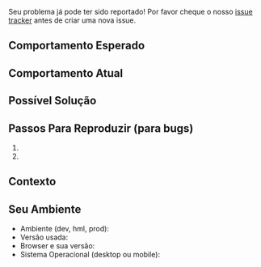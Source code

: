 Seu problema já pode ter sido reportado!
Por favor cheque o nosso [issue tracker](../) antes de criar uma nova issue.

## Comportamento Esperado
<!--- Se estiver descrevendo um bug, nos diga o que deveria acontecer -->
<!--- Se estiver nos dando uma sugestão de mudança/feature, nos diga como ela funcionaria -->

## Comportamento Atual
<!--- Se estiver descrevendo um bug, nos diga o que acontece ao invés do esperado -->
<!--- Se estiver nos dando uma sugestão de mudança/feature, explique a diferença do comportamento esperado -->

## Possível Solução
<!--- Não obrigatório, mas sugira um fix/razão para o bug, -->
<!--- ou idéias de como implementar a mudança/feature -->

## Passos Para Reproduzir (para bugs)
<!--- Forneça um link para um exemplo ou passos necessários para -->
<!--- reproduzir o bug (se possível) -->
1.
2.

## Contexto
<!--- Como o problema te afetou? O que você quer alcançar? -->
<!--- Fornecer contexto nos ajuda a buscar soluções mais úteis e eficientes -->

## Seu Ambiente
<!--- Inclua o maior número possível de detalhes sobre o ambiente em que o bug acontece -->
* Ambiente (dev, hml, prod):
* Versão usada:
* Browser e sua versão:
* Sistema Operacional (desktop ou mobile):
